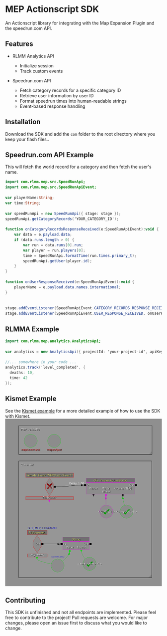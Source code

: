 # MEP Actionscript SDK

An Actionscript library for integrating with the Map Expansion Plugin and the speedrun.com API.

## Features
- RLMM Analytics API
  - Initialize session
  - Track custom events

- Speedrun.com API
  - Fetch category records for a specific category ID
  - Retrieve user information by user ID
  - Format speedrun times into human-readable strings
  - Event-based response handling

## Installation
Download the SDK and add the `com` folder to the root directory where you keep your flash files..


## Speedrun.com API Example
This will fetch the world record for a category and then fetch the user's name.

```as
import com.rlmm.mep.src.SpeedRunApi;
import com.rlmm.mep.src.SpeedRunApiEvent;

var playerName:String;
var time:String;

var speedRunApi = new SpeedRunApi({ stage: stage });
speedRunApi.getCategoryRecords('YOUR_CATEGORY_ID');

function onCategoryRecordsResponseReceived(e:SpeedRunApiEvent):void {
    var data = e.payload.data;
    if (data.runs.length > 0) {
        var run = data.runs[0].run;
        var player = run.players[0];
        time = SpeedRunApi.formatTime(run.times.primary_t);
        speedRunApi.getUser(player.id);
    }
}

function onUserResponseReceived(e:SpeedRunApiEvent):void {
    playerName = e.payload.data.names.international;
}


stage.addEventListener(SpeedRunApiEvent.CATEGORY_RECORDS_RESPONSE_RECEIVED, onCategoryRecordsResponseReceived);
stage.addEventListener(SpeedRunApiEvent.USER_RESPONSE_RECEIVED, onUserResponseReceived);
```

## RLMMA Example

```as
import com.rlmm.mep.analytics.AnalyticsApi;

var analytics = new AnalyticsApi({ projectId: 'your-project-id', apiKey: 'your-api-key'});

//... somewhere in your code ...
analytics.track('level_completed', {
  deaths: 10,
  time: 42
});
```

## Kismet Example
See the [Kismet example](examples/src-kismet.md) for a more detailed example of how to use the SDK with Kismet.
![Kismet example](https://github.com/orrybaram/rlmm-mep-sdk/blob/main/examples/kismet-mep-setup.png?raw=true)

## Contributing
This SDK is unfinished and not all endpoints are implemented. Please feel free to contribute to the project!
Pull requests are welcome. For major changes, please open an issue first to discuss what you would like to change.
